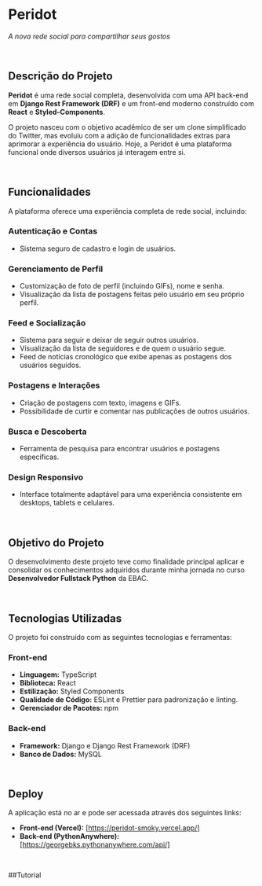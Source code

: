 # Peridot
*A nova rede social para compartilhar seus gostos*

<br>

## Descrição do Projeto

**Peridot** é uma rede social completa, desenvolvida com uma API back-end em **Django Rest Framework (DRF)** e um front-end moderno construído com **React** e **Styled-Components**.

O projeto nasceu com o objetivo acadêmico de ser um clone simplificado do Twitter, mas evoluiu com a adição de funcionalidades extras para aprimorar a experiência do usuário. Hoje, a Peridot é uma plataforma funcional onde diversos usuários já interagem entre si.

<br>

## Funcionalidades

A plataforma oferece uma experiência completa de rede social, incluindo:

### Autenticação e Contas
* Sistema seguro de cadastro e login de usuários.

### Gerenciamento de Perfil
* Customização de foto de perfil (incluindo GIFs), nome e senha.
* Visualização da lista de postagens feitas pelo usuário em seu próprio perfil.

### Feed e Socialização
* Sistema para seguir e deixar de seguir outros usuários.
* Visualização da lista de seguidores e de quem o usuário segue.
* Feed de notícias cronológico que exibe apenas as postagens dos usuários seguidos.

### Postagens e Interações
* Criação de postagens com texto, imagens e GIFs.
* Possibilidade de curtir e comentar nas publicações de outros usuários.

### Busca e Descoberta
* Ferramenta de pesquisa para encontrar usuários e postagens específicas.

### Design Responsivo
* Interface totalmente adaptável para uma experiência consistente em desktops, tablets e celulares.

<br>

## Objetivo do Projeto

O desenvolvimento deste projeto teve como finalidade principal aplicar e consolidar os conhecimentos adquiridos durante minha jornada no curso **Desenvolvedor Fullstack Python** da EBAC.

<br>

## Tecnologias Utilizadas

O projeto foi construído com as seguintes tecnologias e ferramentas:

### Front-end
* **Linguagem:** TypeScript
* **Biblioteca:** React
* **Estilização:** Styled Components
* **Qualidade de Código:** ESLint e Prettier para padronização e linting.
* **Gerenciador de Pacotes:** npm

### Back-end
* **Framework:** Django e Django Rest Framework (DRF)
* **Banco de Dados:** MySQL

<br>

## Deploy

A aplicação está no ar e pode ser acessada através dos seguintes links:

* **Front-end (Vercel):**  [https://peridot-smoky.vercel.app/]
* **Back-end (PythonAnywhere):** [https://georgebks.pythonanywhere.com/api/]

<br>


##Tutorial
